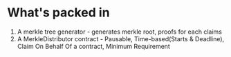 # What's packed in

1. A merkle tree generator - generates merkle root, proofs for each claims
2. A MerkleDistributor contract - Pausable, Time-based(Starts & Deadline), Claim On Behalf Of a contract, Minimum Requirement
